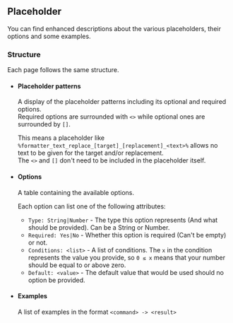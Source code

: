 ## Placeholder
You can find enhanced descriptions about the various placeholders, their options and some examples.

### Structure
Each page follows the same structure.

- #### Placeholder patterns
  A display of the placeholder patterns including its optional and required options.  
  Required options are surrounded with `<>` while optional ones are surrounded by `[]`.
  
  This means a placeholder like `%formatter_text_replace_[target]_[replacement]_<text>%` allows no text to be given for the target and/or replacement.  
  The `<>` and `[]` don't need to be included in the placeholder itself.

- #### Options
  A table containing the available options.
  
  Each option can list one of the following attributes:
  - `Type: String|Number` - The type this option represents (And what should be provided). Can be a String or Number.
  - `Required: Yes|No` - Whether this option is required (Can't be empty) or not.
  - `Conditions: <list>` - A list of conditions. The `x` in the condition represents the value you provide, so `0 ≤ x` means that your number should be equal to or above zero.
  - `Default: <value>` - The default value that would be used should no option be provided.

- #### Examples
  A list of examples in the format `<command> -> <result>`
